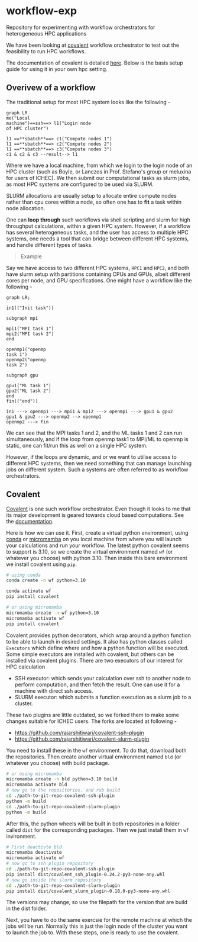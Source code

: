 # workflow-exp
Repository for experimenting with workflow orchestrators for heterogeneous HPC applications

We have been looking at [covalent](https://www.covalent.xyz/) workflow orchestrator to test out the feasibility to run HPC workflows.

The documentation of covalent is detailed [here](https://docs.covalent.xyz/). Below is the basis setup guide for using it in your own hpc setting.

## Overivew of a workflow

The traditional setup for most HPC system looks like the following -

```mermaid
graph LR
me("Local
machine")==ssh==> l1("Login node
of HPC cluster")

l1 ==**sbatch**==> c1("Compute nodes 1")
l1 ==**sbatch**==> c2("Compute nodes 2")
l1 ==**sbatch**==> c3("Compute nodes 3")
c1 & c2 & c3 --result--> l1
```

Where we have a local machine, from which we login to the login node of
an HPC cluster (such as Boyle, or Lanczos in Prof. Stefano's group
or meluxina for users of ICHEC). We then submit our computational tasks as
slurm jobs, as most HPC systems are configured to be used via SLURM.

SLURM allocations are usually setup to allocate entire compute nodes
rather than cpu cores within a node, so often one has to **fit** a task within node allocation.

One can **loop through** such workflows via shell scripting and slurm for high throughput
calculations, within a given HPC system. However, if a workflow has several heterogeneous
tasks, and the user has access to multiple HPC systems, one needs a tool that can bridge
between different HPC systems, and handle different types of tasks.

> Example

Say we have access to two different HPC systems, `HPC1` and `HPC2`, and both have slurm setup
with partitions containing CPUs and GPUs, albeit different cores per node, and GPU specifications.
One might have a workflow like the following -

```mermaid
graph LR;

in1(("Init task"))

subgraph mpi

mpi1("MPI task 1")
mpi2("MPI task 2")
end

openmp1("openmp
task 1")
openmp2("openmp
task 2")

subgraph gpu

gpu1("ML task 1")
gpu2("ML task 2")
end
fin(("end"))

in1 ---> openmp1 ---> mpi1 & mpi2 ---> openmp1 ---> gpu1 & gpu2 
gpu1 & gpu2 ---> openmp2 --> openmp1
openmp2 ---> fin 
```

We can see that the MPI tasks 1 and 2, and the ML tasks 1 and 2 can run
simultaneously, and if the loop from openmp task1 to MPI/ML to openmp
is static, one can fit/run this as well on a single HPC system.

However, if the loops are dynamic, and or we want to utilise access to
different HPC systems, then we need something that can manage launching
jobs on different system. Such a systems are often referred to as workflow orchestrators.

## Covalent

[Covalent](www.covalent.xyz) is one such workflow orchestrator. Even though it looks to me that
its major development is geared towards cloud based computations. See the [documentation](https://docs.covalent.xyz/).

Here is how we can use it. First, create a virtual python environment, using [conda](https://docs.conda.io/projects/conda/en/latest/user-guide/getting-started.html) or [micromamba](https://mamba.readthedocs.io/en/latest/user_guide/micromamba.html) on you local machine from where you will launch your calculations and run your workflow. The latest python covalent seems to support is 3.10, so we create the virtual environment named `wf` (or whatever you choose) with python 3.10. Then inside this bare environment we install covalent using `pip`.

```bash
# using conda
conda create -n wf python=3.10

conda activate wf
pip install covalent
```

```bash
# or using micromamba
micromamba create -n wf python=3.10
micromamba activate wf
pip install covalent
```

Covalent provides python decorators, which wrap around a python function to be able to launch in desired settings. It also has python classes called `Executors` which define where and how a python function will be executed.
Some simple executors are installed with covalent, but others can be installed via covalent plugins. There are two executors of our interest for HPC calculation

- SSH executor: which sends your calculation over ssh to another node to perform computation, and then fetch the result. One can use it for a machine with direct ssh access.
- SLURM executor: which submits a function execution as a slurm job to a cluster.

These two plugins are little outdated, so we forked them to make some changes suitable for ICHEC users. The forks are located at following -

- https://github.com/rajarshitiwari/covalent-ssh-plugin
- https://github.com/rajarshitiwari/covalent-slurm-plugin

You need to install these in the `wf` environment. To do that, download both the repositories. Then create another virtual environment named `bld` (or whatever you choose) with build package.
```bash
# or using micromamba
micromamba create -n bld python=3.10 build
micromamba activate bld
# now go to the repositories, and rub build
cd ./path-to-git-repo-covalent-ssh-plugin
python -m build
cd ./path-to-git-repo-covalent-slurm-plugin
python -m build
```

After this, the python wheels will be built in both repositories in a folder called `dist` for the corresponding packages. Then we just install them in `wf` invironment.

```bash
# First deactivte bld
micromamba deactivate
micromamba activate wf
# now go to ssh plugin repository
cd ./path-to-git-repo-covalent-ssh-plugin
pip install dist/covalent_ssh_plugin-0.24.2-py3-none-any.whl
# now go inside the slurm repository
cd ./path-to-git-repo-covalent-slurm-plugin
pip install dist/covalent_slurm_plugin-0.18.0-py3-none-any.whl
```
The versions may change, so use the filepath for the version that are build in the dist folder.

Next, you have to do the same exercsie for the remote machine at which the jobs will be run. Normally this is just the login node of the cluster you want to launch the job to.
With these steps, one is ready to use the covalent. 